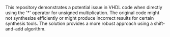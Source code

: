 This repository demonstrates a potential issue in VHDL code when directly using the '*' operator for unsigned multiplication. The original code might not synthesize efficiently or might produce incorrect results for certain synthesis tools. The solution provides a more robust approach using a shift-and-add algorithm.